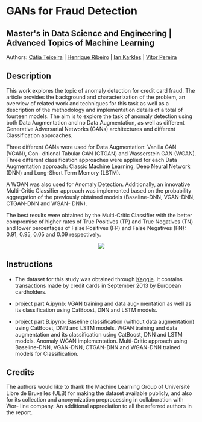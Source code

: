 # GANs for Fraud Detection 
## Master's in Data Science and Engineering | Advanced Topics of Machine Learning

Authors: [Cátia Teixeira](https://github.com/crdsteixeira) | [Henrique Ribeiro](https://github.com/henriquebr31) | [Ian Karkles](https://github.com/iankarkles) | [Vitor Pereira](https://github.com/vepereira7)

## Description
This work explores the topic of anomaly detection
for credit card fraud. The article provides the background and
characterization of the problem, an overview of related work
and techniques for this task as well as a description of the
methodology and implementation details of a total of fourteen
models. The aim is to explore the task of anomaly detection using
both Data Augmentation and no Data Augmentation, as well as
different Generative Adversarial Networks (GANs) architectures
and different Classification approaches. 

Three different GANs
were used for Data Augmentation: Vanilla GAN (VGAN), Con-
ditional Tabular GAN (CTGAN) and Wasserstein GAN (WGAN).
Three different classification approaches were applied for each
Data Augmentation approach: Classic Machine Learning, Deep
Neural Network (DNN) and Long-Short Term Memory (LSTM).

A WGAN was also used for Anomaly Detection. Additionally,
an innovative Multi-Critic Classifier approach was implemented
based on the probability aggregation of the previously obtained
models (Baseline-DNN, VGAN-DNN, CTGAN-DNN and WGAN-
DNN).


The best results were obtained by the Multi-Critic
Classifier with the better compromise of higher rates of True
Positives (TP) and True Negatives (TN) and lower percentages
of False Positives (FP) and False Negatives (FN): 0.91, 0.95, 0.05
and 0.09 respectively.

<p align='center'>
<img src="https://github.com/crdsteixeira/Advanced-Topics-of-Machine-Learning_Credit-Fraud-Detection-Using-GANs/assets/113851507/21619b5c-bdf6-423d-ae23-6c98ecb926c2"/>
</p>


## Instructions 
- The dataset for this study was obtained through [Kaggle](https://www.kaggle.com/datasets/mlg-ulb/creditcardfraud). It
contains transactions made by credit cards in September 2013 by European cardholders.

- project part A.ipynb: VGAN training and data aug-
mentation as well as its classification using CatBoost,
DNN and LSTM models.

- project part B.ipynb: Baseline classification (without
data augmentation) using CatBoost, DNN and LSTM
models. WGAN training and data augmentation and its
classification using CatBoost, DNN and LSTM models.
Anomaly WGAN implementation. Multi-Critic approach
using Baseline-DNN, VGAN-DNN, CTGAN-DNN and
WGAN-DNN trained models for Classification.

## Credits

The authors would like to thank the Machine Learning
Group of Université Libre de Bruxelles (ULB) for making
the dataset available publicly, and also for its collection
and anonymization preprocessing in collaboration with Wor-
line company.
An additional appreciation to all the referred authors in the report.
